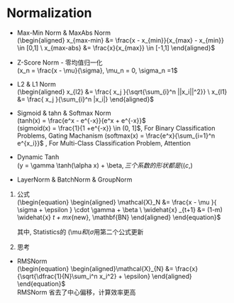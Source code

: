 # Normalization
*   Max-Min Norm & MaxAbs Norm  
    (\begin{aligned} x_{max-min} &= \frac{x - x_{min}}{x_{max} - x_{min}} \in \[0,1] \\ x_{max-abs} &= \frac{x}{x_{max}} \in \[-1,1] \end{aligned}$  
      
    
*   Z-Score Norm - 零均值归一化  
    (x_n = \frac{x - \mu}{\sigma}, \mu_n = 0, \sigma_n =1$  
      
    
*   L2 & L1 Norm  
    (\begin{aligned} x_{l2} &= \frac{ x_j }{\sqrt{\sum_{i}^n ||x_i||^2}} \\ x_{l1} &= \frac{ x_j }{\sum_{i}^n |x_i|} \end{aligned}$  
      
    
*   Sigmoid & tahn & Softmax Norm  
    (tanh(x) = \frac{e^x - e^{-x}}{e^x + e^{-x}}$  
    (sigmoid(x) = \frac{1}{1 +e^{-x}} \in (0, 1]$, For Binary Classification Problems, Gating Machanism  
    (softmax(x) = \frac{e^x}{\sum_{i=1}^n e^{x_i}}$ , For Multi-Class Classification Problem, Attention  
      
    
*   Dynamic Tanh  
    (y = \gamma \tanh(\alpha x) + \beta$, 三个系数的形状都是((c,)$  
      
    
*   LayerNorm & BatchNorm & GroupNorm  
    

1.  公式   
    (\begin{equation} \begin{aligned} \mathcal{X}_N &= \frac{x - \mu }{ \sigma + \epsilon } \cdot \gamma + \beta \\ \widehat{x} _{t+1} &= (1-m) \widehat{x} _t + mx_{new}, \mathbf{BN} \end{aligned} \end{equation}$  
      
    其中, Statistics的 (\mu$和(\sigma$用第二个公式更新  
      
    
2.  思考  
    

*   RMSNorm  
    (\begin{equation} \begin{aligned}\mathcal{X}_{N} &= \frac{x}{\sqrt{\dfrac{1}{N}\sum_i^n x_i^2} + \epsilon} \end{aligned} \end{equation}$  
    RMSNorm 省去了中心偏移，计算效率更高
